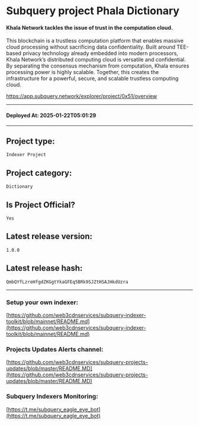 # Subquery project Phala Dictionary
####  Khala Network tackles the issue of trust in the computation cloud.
This blockchain is a trustless computation platform that enables massive cloud processing without sacrificing data confidentiality. Built around TEE-based privacy technology already embedded into modern processors, Khala Network’s distributed computing cloud is versatile and confidential. By separating the consensus mechanism from computation, Khala ensures processing power is highly scalable. Together, this creates the infrastructure for a powerful, secure, and scalable trustless computing cloud.


https://app.subquery.network/explorer/project/0x51/overview
____
#### Deployed At: 2025-01-22T05:01:29
____

## Project type:
`Indexer Project`

## Project category:
`Dictionary`

## Is Project Official?
`Yes`

## Latest release version:
`1.0.0`

## Latest release hash:
`QmbQYfLzreHfgdZKGgtYkaGFEq5BRk9SJZtHSAJHkdUzra`



___
### Setup your own indexer:

[https://github.com/web3cdnservices/subquery-indexer-toolkit/blob/mainnet/README.md](https://github.com/web3cdnservices/subquery-indexer-toolkit/blob/mainnet/README.md)

### Projects Updates Alerts channel:

[https://github.com/web3cdnservices/subquery-projects-updates/blob/master/README.MD](https://github.com/web3cdnservices/subquery-projects-updates/blob/master/README.MD)

### Subquery Indexers Monitoring:

[https://t.me/subquery_eagle_eye_bot](https://t.me/subquery_eagle_eye_bot)